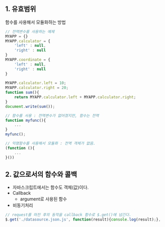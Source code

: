 
## 1. 유효범위

함수를 사용해서 모듈화하는 방법


```javascript
// 전역변수를 사용하는 예제
MYAPP = {}
MYAPP.calculator = {
    'left' : null,
    'right' : null
}
MYAPP.coordinate = {
    'left' : null,
    'right' : null
}
 
MYAPP.calculator.left = 10;
MYAPP.calculator.right = 20;
function sum(){
    return MYAPP.calculator.left + MYAPP.calculator.right;
}
document.write(sum());
```

```javascript
// 함수를 사용 : 전역변수가 없어졌지만, 함수는 전역
function myfunc(){
    ...
}
myfunc();
```

```javascript
// 익명함수를 사용해서 모듈화 : 전역 객체가 없음.
(function (){
    ...
}())
```

## 2. 값으로서의 함수와 콜백

* 자바스크립트에서는 함수도 객체(값)이다.
* Callback
    * argument로 사용된 함수
* 비동기처리

```javascript
// request를 마친 후의 동작을 callback 함수로 $.get()에 넘긴다.
$.get('./datasource.json.js', function(result){console.log(result);}, 'json');
```


